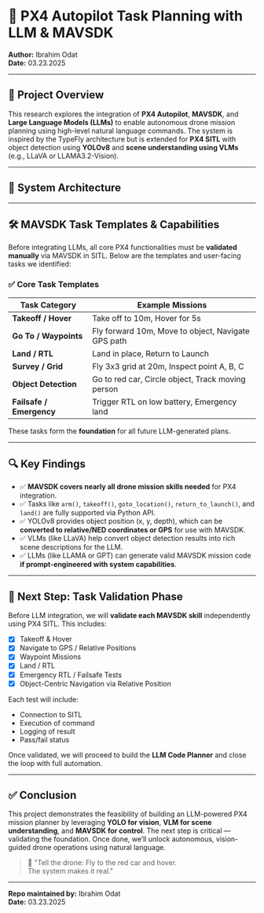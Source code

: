 # 🚀 PX4 Autopilot Task Planning with LLM & MAVSDK  
**Author:** Ibrahim Odat  
**Date:** 03.23.2025  

---

## 📘 Project Overview

This research explores the integration of **PX4 Autopilot**, **MAVSDK**, and **Large Language Models (LLMs)** to enable autonomous drone mission planning using high-level natural language commands. The system is inspired by the TypeFly architecture but is extended for **PX4 SITL** with object detection using **YOLOv8** and **scene understanding using VLMs** (e.g., LLaVA or LLAMA3.2-Vision).

---

## 🧠 System Architecture


---

## 🛠️ MAVSDK Task Templates & Capabilities

Before integrating LLMs, all core PX4 functionalities must be **validated manually** via MAVSDK in SITL. Below are the templates and user-facing tasks we identified:

### ✅ Core Task Templates

| Task Category         | Example Missions                                    |
|-----------------------|-----------------------------------------------------|
| **Takeoff / Hover**   | Take off to 10m, Hover for 5s                       |
| **Go To / Waypoints** | Fly forward 10m, Move to object, Navigate GPS path |
| **Land / RTL**        | Land in place, Return to Launch                    |
| **Survey / Grid**     | Fly 3x3 grid at 20m, Inspect point A, B, C         |
| **Object Detection**  | Go to red car, Circle object, Track moving person  |
| **Failsafe / Emergency** | Trigger RTL on low battery, Emergency land       |

These tasks form the **foundation** for all future LLM-generated plans.

---

## 🔍 Key Findings

- ✅ **MAVSDK covers nearly all drone mission skills needed** for PX4 integration.
- ✅ Tasks like `arm()`, `takeoff()`, `goto_location()`, `return_to_launch()`, and `land()` are fully supported via Python API.
- ✅ YOLOv8 provides object position (x, y, depth), which can be **converted to relative/NED coordinates or GPS** for use with MAVSDK.
- ✅ VLMs (like LLaVA) help convert object detection results into rich scene descriptions for the LLM.
- ✅ LLMs (like LLAMA or GPT) can generate valid MAVSDK mission code **if prompt-engineered with system capabilities**.

---

## 🧪 Next Step: Task Validation Phase

Before LLM integration, we will **validate each MAVSDK skill** independently using PX4 SITL. This includes:

- [x] Takeoff & Hover  
- [x] Navigate to GPS / Relative Positions  
- [x] Waypoint Missions  
- [x] Land / RTL  
- [x] Emergency RTL / Failsafe Tests  
- [x] Object-Centric Navigation via Relative Position  

Each test will include:
- Connection to SITL
- Execution of command
- Logging of result
- Pass/fail status

Once validated, we will proceed to build the **LLM Code Planner** and close the loop with full automation.

---

## ✅ Conclusion

This project demonstrates the feasibility of building an LLM-powered PX4 mission planner by leveraging **YOLO for vision**, **VLM for scene understanding**, and **MAVSDK for control**. The next step is critical — validating the foundation. Once done, we’ll unlock autonomous, vision-guided drone operations using natural language.

> 🚁 "Tell the drone: Fly to the red car and hover.  
> The system makes it real."

---

**Repo maintained by:** Ibrahim Odat  
**Date:** 03.23.2025  


